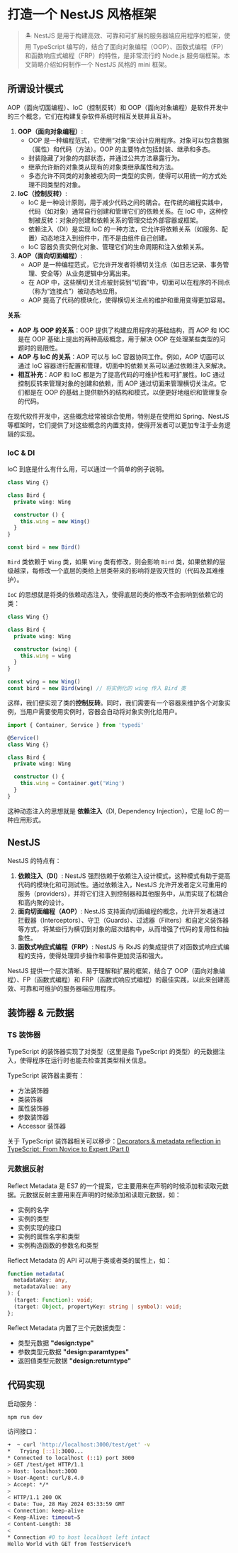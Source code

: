 # 打造一个 NestJS 风格框架



> 🏝️ NestJS 是用于构建高效、可靠和可扩展的服务器端应用程序的框架，使用 TypeScript 编写的，结合了面向对象编程（OOP）、函数式编程（FP）和函数响应式编程（FRP）的特性，是非常流行的 Node.js 服务端框架。本文简略介绍如何制作一个 NestJS 风格的 mini 框架。
>



##  所谓设计模式

AOP（面向切面编程）、IoC（控制反转）和 OOP（面向对象编程）是软件开发中的三个概念，它们在构建复杂软件系统时相互关联并且互补。
1. **OOP（面向对象编程）**:
	- OOP 是一种编程范式，它使用“对象”来设计应用程序。对象可以包含数据（属性）和代码（方法）。OOP 的主要特点包括封装、继承和多态。
	- 封装隐藏了对象的内部状态，并通过公共方法暴露行为。
	- 继承允许新的对象类从现有的对象类继承属性和方法。
	- 多态允许不同类的对象被视为同一类型的实例，使得可以用统一的方式处理不同类型的对象。
2. **IoC（控制反转）**:
	- IoC 是一种设计原则，用于减少代码之间的耦合。在传统的编程实践中，代码（如对象）通常自行创建和管理它们的依赖关系。在 IoC 中，这种控制被反转：对象的创建和依赖关系的管理交给外部容器或框架。
	- 依赖注入（DI）是实现 IoC 的一种方法，它允许将依赖关系（如服务、配置）动态地注入到组件中，而不是由组件自己创建。
	- IoC 容器负责实例化对象、管理它们的生命周期和注入依赖关系。
3. **AOP（面向切面编程）**:
	- AOP 是一种编程范式，它允许开发者将横切关注点（如日志记录、事务管理、安全等）从业务逻辑中分离出来。
	- 在 AOP 中，这些横切关注点被封装到“切面”中，切面可以在程序的不同点（称为“连接点”）被动态地应用。
	- AOP 提高了代码的模块化，使得横切关注点的维护和重用变得更加容易。

**关系**:
- **AOP 与 OOP 的关系**：OOP 提供了构建应用程序的基础结构，而 AOP 和 IOC 是在 OOP 基础上提出的两种高级概念，用于解决 OOP 在处理某些类型的问题时的局限性。
- **AOP 与 IoC 的关系**：AOP 可以与 IoC 容器协同工作。例如，AOP 切面可以通过 IoC 容器进行配置和管理，切面中的依赖关系可以通过依赖注入来解决。
- **相互补充**：AOP 和 IoC 都是为了提高代码的可维护性和可扩展性。IoC 通过控制反转来管理对象的创建和依赖，而 AOP 通过切面来管理横切关注点。它们都是在 OOP 的基础上提供额外的结构和模式，以便更好地组织和管理复杂的代码。

在现代软件开发中，这些概念经常被综合使用，特别是在使用如 Spring、NestJS 等框架时，它们提供了对这些概念的内置支持，使得开发者可以更加专注于业务逻辑的实现。



### IoC & DI

IoC 到底是什么有什么用，可以通过一个简单的例子说明。

```ts
class Wing {}

class Bird {
  private wing: Wing

  constructor () {
    this.wing = new Wing()
  }
}

const bird = new Bird()
```
`Bird` 类依赖于 `Wing` 类，如果 `Wing` 类有修改，则会影响 `Bird` 类，如果依赖的层级越深，每修改一个底层的类给上层类带来的影响将是毁灭性的（代码及其难维护）。

`IoC` 的思想就是将类的依赖动态注入，使得底层的类的修改不会影响到依赖它的类：
```ts
class Wing {}

class Bird {
  private wing: Wing

  constructor (wing) {
    this.wing = wing
  }
}

const wing = new Wing()
const bird = new Bird(wing) // 将实例化的 wing 传入 Bird 类
```
这样，我们便实现了类的**控制反转**。同时，我们需要有一个容器来维护各个对象实例，当用户需要使用实例时，容器会自动将对象实例化给用户。
```ts
import { Container, Service } from 'typedi'

@Service()
class Wing {}

class Bird {
  private wing: Wing

  constructor () {
    this.wing = Container.get('Wing')
  }
}
```
这种动态注入的思想就是 **依赖注入**（DI, Dependency Injection），它是 IoC 的一种应用形式。



## NestJS

NestJS 的特点有：

1. **依赖注入（DI）**: NestJS 强烈依赖于依赖注入设计模式，这种模式有助于提高代码的模块化和可测试性。通过依赖注入，NestJS 允许开发者定义可重用的服务（providers），并将它们注入到控制器和其他服务中，从而实现了松耦合和高内聚的设计。
2. **面向切面编程（AOP）**: NestJS 支持面向切面编程的概念，允许开发者通过拦截器（Interceptors）、守卫（Guards）、过滤器（Filters）和自定义装饰器等方式，将某些行为横切到对象的层次结构中，从而增强了代码的复用性和抽象性。
3. **函数式响应式编程（FRP）**: NestJS 与 RxJS 的集成提供了对函数式响应式编程的支持，使得处理异步操作和事件更加灵活和强大。

NestJS 提供一个层次清晰、易于理解和扩展的框架，结合了 OOP（面向对象编程）、FP（函数式编程）和 FRP（函数式响应式编程）的最佳实践，以此来创建高效、可靠和可维护的服务器端应用程序。



## 装饰器 & 元数据

### TS 装饰器

TypeScript 的装饰器实现了对类型（这里是指 TypeScript 的类型）的元数据注入，使得程序在运行时也能去检查其类型相关信息。

TypeScript 装饰器主要有：
- 方法装饰器
- 类装饰器
- 属性装饰器
- 参数装饰器
- Accessor 装饰器

关于 TypeScript 装饰器相关可以移步：[Decorators & metadata reflection in TypeScript: From Novice to Expert (Part I)](https://www.wolksoftware.com/blog/decorators-reflection-javascript-typescript)

### 元数据反射

Reflect Metadata 是 ES7 的一个提案，它主要用来在声明的时候添加和读取元数据。元数据反射主要用来在声明的时候添加和读取元数据，如：
- 实例的名字
- 实例的类型
- 实例实现的接口
- 实例的属性名字和类型
- 实例构造函数的参数名和类型

Reflect Metadata 的 API 可以用于类或者类的属性上，如：
```ts
function metadata(
  metadataKey: any,
  metadataValue: any
): {
  (target: Function): void;
  (target: Object, propertyKey: string | symbol): void;
};
```

Reflect Metadata 内置了三个元数据类型：
- 类型元数据 **"design:type"**
- 参数类型元数据 **"design:paramtypes"**
- 返回值类型元数据 **"design:returntype"**



## 代码实现

启动服务：

```bash
npm run dev
```

访问接口：

```bash
➜  ~ curl 'http://localhost:3000/test/get' -v           
*   Trying [::1]:3000...
* Connected to localhost (::1) port 3000
> GET /test/get HTTP/1.1
> Host: localhost:3000
> User-Agent: curl/8.4.0
> Accept: */*
> 
< HTTP/1.1 200 OK
< Date: Tue, 28 May 2024 03:33:59 GMT
< Connection: keep-alive
< Keep-Alive: timeout=5
< Content-Length: 38
< 
* Connection #0 to host localhost left intact
Hello World with GET from TestService!% 
```

